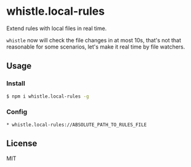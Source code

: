 # whistle.local-rules

Extend rules with local files in real time.

`whistle` now will check the file changes in at most 10s, that's not that reasonable for some scenarios, let's make it real time by file watchers.

## Usage

### Install

```bash
$ npm i whistle.local-rules -g
```

### Config

```
* whistle.local-rules://ABSOLUTE_PATH_TO_RULES_FILE
```

## License

MIT